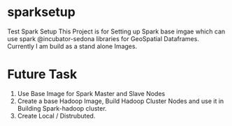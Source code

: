 # sparksetup
Test Spark Setup
This Project is for Setting up Spark base imgae which can use spark @incubator-sedona libraries for GeoSpatial Dataframes. Currently I am build as a stand alone Images. 

# Future Task
1. Use Base Image for Spark Master and Slave Nodes
2. Create a base Hadoop Image, Build Hadoop Cluster Nodes and use it in Building  Spark-hadoop cluster.
3. Create Local / Distrubuted.

